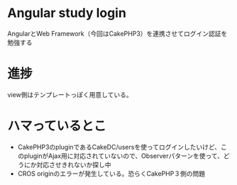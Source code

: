 # Angular study login

AngularとWeb Framework（今回はCakePHP3）を連携させてログイン認証を勉強する

# 進捗

view側はテンプレートっぽく用意している。

# ハマっているとこ

* CakePHP3のpluginであるCakeDC/usersを使ってログインしたいけど、このpluginがAjax用に対応されていないので、Observerパターンを使って、どうにか対応させきれないか探し中
* CROS originのエラーが発生している。恐らくCakePHP３側の問題
